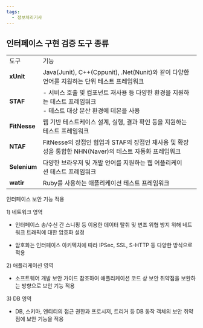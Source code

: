```yaml
---
tags:
  - 정보처리기사
---
```

## **인터페이스 구현 검증 도구 종류**

|              |                                                                          |
| ------------ | ------------------------------------------------------------------------ |
| 도구           | 기능                                                                       |
| **xUnit**    | Java(Junit), C++(Cppunit), .Net(Nunit)와 같이 다양한 언어를 지원하는 단위 테스트 프레임워크     |
| **STAF**     | - 서비스 호출 및 컴포넌트 재사용 등 다양한 환경을 지원하는 테스트 프레임워크  <br>- 테스트 대상 분산 환경에 데몬을 사용 |
| **FitNesse** | 웹 기반 테스트케이스 설계, 실행, 결과 확인 등을 지원하는 테스트 프레임워크                              |
| **NTAF**     | FitNesse의 장점인 협업과 STAF의 장점인 재사용 및 확장성을 통합한 NHN(Naver)의 테스트 자동화 프레임워크     |
| **Selenium** | 다양한 브라우저 및 개발 언어를 지원하는 웹 어플리케이션 테스트 프레임워크                                |
| **watir**    | Ruby를 사용하는 애플리케이션 테스트 프레임워크                                              |


인터페이스 보안 기능 적용

1) 네트워크 영역

- 인터페이스 송/수신 간 스니핑 등 이용한 데이터 탈취 및 변조 위협 방지 위해 네트워크 트래픽에 대한 암호화 설정

- 암호화는 인터페이스 아키텍처에 따라 IPSec, SSL, S-HTTP 등 다양한 방식으로 적용

2) 애플리케이션 영역

- 소프트웨어 개발 보안 가이드 참조하여 애플리케이션 코드 상 보안 취약점을 보완하는 방향으로 보안 기능 적용

3) DB 영역

- DB, 스키마, 엔티티의 접근 권한과 프로시저, 트리거 등 DB 동작 객체의 보안 취약점에 보안 기능을 적용
